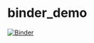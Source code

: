 # binder_demo
[![Binder](https://mybinder.org/badge_logo.svg)](https://mybinder.org/v2/gh/ailov99/binder_demo.git/HEAD)
